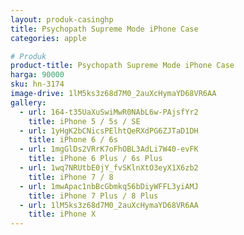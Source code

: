 ```yaml
---
layout: produk-casinghp
title: Psychopath Supreme Mode iPhone Case
categories: apple

# Produk
product-title: Psychopath Supreme Mode iPhone Case
harga: 90000
sku: hn-3174
image-drive: 1lM5ks3z68d7M0_2auXcHymaYD68VR6AA
gallery:
  - url: 164-t35UaXuSwiMwR0NAbL6w-PAjsfYr2
    title: iPhone 5 / 5s / SE
  - url: 1yHgK2bCNicsPElhtQeRXdPG6ZJTaD1DH
    title: iPhone 6 / 6s
  - url: 1mgGlDs2VRrK7oFhOBL3AdLi7W40-evFK
    title: iPhone 6 Plus / 6s Plus
  - url: 1wq7NRUtbE0jY_fvSKlnXtO3eyX1X6zb2
    title: iPhone 7 / 8
  - url: 1mwApac1nbBcGbmkq56bDiyWFFL3yiAMJ
    title: iPhone 7 Plus / 8 Plus
  - url: 1lM5ks3z68d7M0_2auXcHymaYD68VR6AA
    title: iPhone X
---
```

